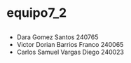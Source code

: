 # equipo7_2
## 
- Dara Gomez Santos 240765
- Victor Dorian Barrios Franco 240065
- Carlos Samuel Vargas Diego 240023
